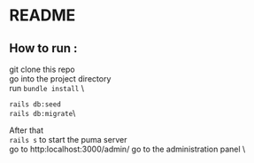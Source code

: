 # README
 
## How to run : 
git clone this repo \
go into the project directory \
run `bundle install` \
 
`rails db:seed` \
`rails db:migrate`\

After that \
`rails s` to start the puma server \
go to http:localhost:3000/admin/ go to the administration panel \
